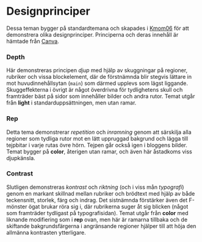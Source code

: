 Design&shy;principer
====================

Dessa teman bygger på standard&shy;temana och skapades i [Kmom06](report/kmom06) för att demonstrera olika design&shy;principer. 
Principerna och deras innehåll är hämtade från [Canva](https://designschool.canva.com/design-elements-principles).


### Depth

Här demonstreras principen *djup* med hjälp av skuggningar på regioner, rubriker och vissa blockelement, där de förstnämnda blir stegvis lättare in mot huvudinnehållsytan (`main`) 
som därmed upplevs som lägst liggande. Skuggeffekterna i övrigt är något överdrivna för tydlighetens skull och framträder bäst på sidor som innehåller bilder och andra rutor. 
Temat utgår från **light** i standarduppsättningen, men utan ramar.


### Rep

Detta tema demonstrerar *repetition* och *inramning* genom att särskilja alla regioner som tydliga rutor mot en lätt uppruggad bakgrund och lägga till tejpbitar i varje rutas övre hörn. 
Tejpen går också igen i bloggens bilder. Temat bygger på **color**, återigen utan ramar, och även här åstadkoms viss djupkänsla.


### Contrast

Slutligen demonstreras *kontrast* och *riktning* (och i viss mån *typografi*) genom en markant skillnad mellan rubriker och brödtext med hjälp av både teckensnitt, storlek, färg och indrag. 
Det sistnämnda förstärker även det F-mönster ögat brukar röra sig i, där rubrikerna suger åt sig blicken (något som framträder tydligast på typografisidan). 
Temat utgår från **color** med liknande modifiering som i **rep** ovan, men här är ramarna tillbaka och de skiftande bakgrundsfärgerna i angränsande regioner hjälper till att höja den allmänna kontrasten ytterligare.
